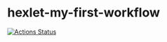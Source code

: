 # hexlet-my-first-workflow
[![Actions Status](https://github.com/borisovaldv/hexlet-my-first-workflow/workflows/hello-world/badge.svg)](https://github.com/borisovaldv/hexlet-my-first-workflow/actions)
